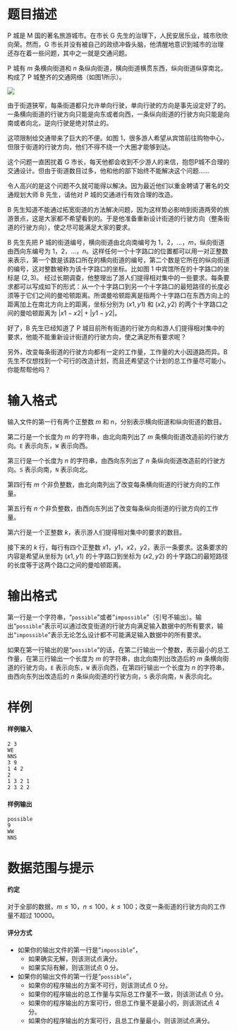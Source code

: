 
# 题目描述

P 城是 M 国的著名旅游城市。在市长 G 先生的治理下，人民安居乐业，城市欣欣向荣。然而，G 市长并没有被自己的政绩冲昏头脑，他清醒地意识到城市的治理还存在着一些问题，其中之一就是交通问题。

P 城有 $m$ 条横向街道和 $n$ 条纵向街道，横向街道横贯东西，纵向街道纵穿南北，构成了 P 城整齐的交通网络（如图1所示）。


![](/source/guoj/1237/img/aHR0cHM6Ly9pLmxvbGkubmV0LzIwMTkvMDYvMjEvNWQwYzUxYjE3ZjczMDEyMTUzLnBuZw==.png)

由于街道狭窄，每条街道都只允许单向行驶，单向行驶的方向是事先设定好了的。一条横向街道的行驶方向只能是向东或者向西，一条纵向街道的行驶方向只能是向南或者向北，逆向行驶是绝对禁止的。

这项限制给交通带来了巨大的不便。如图 1，很多游人希望从宾馆前往购物中心，但限于街道的行驶方向，他们不得不绕一个大圈才能够到达。

这个问题一直困扰着 G 市长，每天他都会收到不少游人的来信，抱怨P城不合理的交通设计。但由于街道数目过多，他和他的部下始终不能解决这个问题……

令人高兴的是这个问题不久就可能得以解决。因为最近他们以重金聘请了著名的交通规划大师 B 先生，请他对 P 城的交通进行有效合理的改造。

B 先生知道不能通过拓宽街道的方法解决问题，因为这样势必影响到街道两旁的旅游景点，这是大家都不希望看到的。于是他准备重新设计街道的行驶方向（整条街道的行驶方向），使之尽可能满足大家的要求。

B 先生先把 P 城的街道编号，横向街道由北向南编号为 $1$，$2$，$\ldots$，$m$，纵向街道由西向东编号为 $1$，$2$，$\ldots$，$n$。这样任何一个十字路口的位置都可以用一对正整数来表示，第一个数是该路口所在的横向街道的编号，第二个数是它所在的纵向街道的编号，这对整数被称为该十字路口的坐标。比如图 1 中宾馆所在的十字路口的坐标是 $(2,3)$。
经过长期调查，他整理出了游人们提得相对集中的一些要求。每条要求都可以写成如下的形式：从一个十字路口到另一个十字路口的最短路径的长度必须等于它们之间的曼哈顿距离。所谓曼哈顿距离是指两个十字路口在东西方向上的距离加上在南北方向上的距离，坐标分别为 $(x1,y1)$ 和 $(x2,y2)$ 的两个十字路口之间的曼哈顿距离为 $|x1-x2|+|y1-y2|$。

好了，B 先生已经知道了 P 城目前所有街道的行驶方向和游人们提得相对集中的要求，他能不能重新设计街道的行驶方向，使之满足所有要求呢？

另外，改变每条街道的行驶方向都有一定的工作量，工作量的大小因道路而异。B 先生不仅想找到一个可行的改造计划，而且还希望这个计划的总工作量尽可能小。你能帮帮他吗？


# 输入格式

输入文件的第一行有两个正整数 $m$ 和 $n$，分别表示横向街道和纵向街道的数目。

第二行是一个长度为 $m$ 的字符串，由北向南列出了 $m$ 条横向街道改造前的行驶方向。`E` 表示向东，`W` 表示向西。

第三行是一个长度为 $n$ 的字符串，由西向东列出了 $n$ 条纵向街道改造前的行驶方向。`S` 表示向南，`N` 表示向北。

第四行有 $m$ 个非负整数，由北向南列出了改变每条横向街道的行驶方向的工作量。

第五行有 $n$ 个非负整数，由西向东列出了改变每条纵向街道的行驶方向的工作量。

第六行是一个正整数 $k$，表示游人们提得相对集中的要求的数目。

接下来的 $k$ 行，每行有四个正整数 $x1$，$y1$，$x2$，$y2$，表示一条要求。这条要求的内容是希望从坐标为 $(x1,y1)$ 的十字路口到坐标为 $(x2,y2)$ 的十字路口的最短路径的长度等于这两个路口之间的曼哈顿距离。


# 输出格式

第一行是一个字符串，“`possible`”或者“`impossible`”（引号不输出）。输出“`possible`”表示可以通过改变街道的行驶方向满足输入数据中的所有要求，输出“`impossible`”表示无论怎么设计都不可能满足输入数据中的所有要求。

如果在第一行输出的是“`possible`”的话，在第二行输出一个整数，表示最小的总工作量，在第三行输出一个长度为 $m$ 的字符串，由北向南列出改造后的 $m$ 条横向街道的行驶方向，`E` 表示向东，`W` 表示向西，在第四行输出一个长度为 $n$ 的字符串，由西向东列出改造后的 $n$ 条纵向街道的行驶方向，`S` 表示向南，`N` 表示向北。


# 样例

#### 样例输入
```plain
2 3
WE
NNS
3 9
1 4 2
2
1 3 2 1
2 3 2 2
```

#### 样例输出
```plain
possible
9
WW
NNS
```

# 数据范围与提示

#### 约定
对于全部的数据，$m\le 10$，$n\le 100$，$k\le 100$；改变一条街道的行驶方向的工作量不超过 $10000$。

#### 评分方式
- 如果你的输出文件的第一行是“`impossible`”，
  - 如果确实无解，则该测试点满分。
  - 如果实际有解，则该测试点 $0$ 分。
- 如果你的输出文件的第一行是“`possible`”，
  - 如果你的程序输出的方案不可行，则该测试点 $0$ 分。
  - 如果你的程序输出的总工作量与实际总工作量不一致，则该测试点 $0$ 分。
  - 如果你的程序输出的方案可行，但总工作量不是最小的，则该测试点 $4$ 分。
  - 如果你的程序输出的方案可行，且总工作量最小，则该测试点满分。


